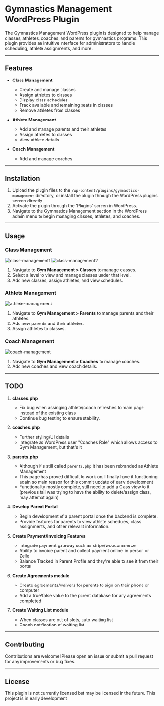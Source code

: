 # Gymnastics Management WordPress Plugin

The Gymnastics Management WordPress plugin is designed to help manage classes, athletes, coaches, and parents for gymnastics programs. This plugin provides an intuitive interface for administrators to handle scheduling, athlete assignments, and more.

---

## Features

- **Class Management**
  - Create and manage classes
  - Assign athletes to classes
  - Display class schedules
  - Track available and remaining seats in classes
  - Remove athletes from classes

- **Athlete Management**
  - Add and manage parents and their athletes
  - Assign athletes to classes
  - View athlete details

- **Coach Management**
  - Add and manage coaches

---

## Installation

1. Upload the plugin files to the `/wp-content/plugins/gymnastics-management` directory, or install the plugin through the WordPress plugins screen directly.
2. Activate the plugin through the 'Plugins' screen in WordPress.
3. Navigate to the Gymnastics Management section in the WordPress admin menu to begin managing classes, athletes, and coaches.

---

## Usage

### Class Management

![class-management1](https://github.com/OlsenSM91/Gymnastics-Management-WordPress-Plugin/assets/130707762/4f1fddc3-4ca7-4642-9ed0-bcb7e03e5ee5)
![class-management2](https://github.com/OlsenSM91/Gymnastics-Management-WordPress-Plugin/assets/130707762/b92dbf8a-f4ab-45e3-86ac-2c18e57f4f1d)

1. Navigate to **Gym Management > Classes** to manage classes.
2. Select a level to view and manage classes under that level.
3. Add new classes, assign athletes, and view schedules.

### Athlete Management

![athlete-management](https://github.com/OlsenSM91/Gymnastics-Management-WordPress-Plugin/assets/130707762/5c08c226-1bd4-4746-8260-5ba88cf7a7d4)

1. Navigate to **Gym Management > Parents** to manage parents and their athletes.
2. Add new parents and their athletes.
3. Assign athletes to classes.

### Coach Management

![coach-management](https://github.com/OlsenSM91/Gymnastics-Management-WordPress-Plugin/assets/130707762/f0035c95-d37c-42b7-b104-8f0d091e8401)

1. Navigate to **Gym Management > Coaches** to manage coaches.
2. Add new coaches and view coach details.

---

## TODO

1. **classes.php**
   - Fix bug when assinging athlete/coach refreshes to main page instead of the existing class
   - Continue bug testing to ensure stability.

2. **coaches.php**
   - Further styling/UI details
   - Integrate as WordPress user "Coaches Role" which allows access to Gym Management, but that's it

3. **parents.php**
   - Although it's still called `parents.php` it has been rebranded as Athlete Management
   - This page has proved difficult to work on. I finally have it functioning again so main reason for this commit update of early development
   - Functionality mostly complete, still need to add a Class view to it (previous fail was trying to have the ability to delete/assign class, may attempt again)

5. **Develop Parent Portal**
   - Begin development of a parent portal once the backend is complete.
   - Provide features for parents to view athlete schedules, class assignments, and other relevant information.
  
6. **Create Payment/Invoicing Features**
   - Integrate payment gateway such as stripe/woocommerce
   - Ability to invoice parent and collect payment online, in person or Zelle
   - Balance Tracked in Parent Profile and they're able to see it from their portal
     
8. **Create Agreements module**
   - Create agreements/waivers for parents to sign on their phone or computer
   - Add a true/false value to the parent database for any agreements completed
     
10. **Create Waiting List module**
    - When classes are out of slots, auto waiting list
    - Coach notification of waiting list

---

## Contributing

Contributions are welcome! Please open an issue or submit a pull request for any improvements or bug fixes.

---

## License

This plugin is not currently licensed but may be licensed in the future. This project is in early development
